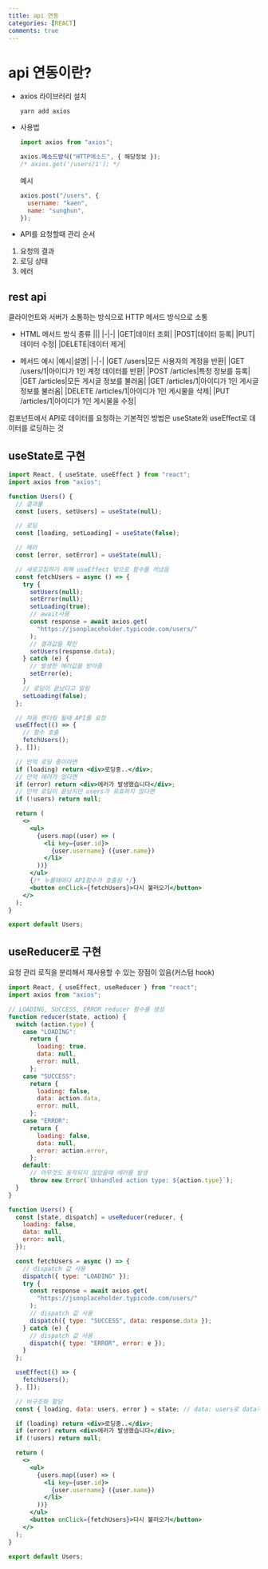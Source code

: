 ```yaml
---
title: api 연동
categories: [REACT]
comments: true
---
```


# api 연동이란?

- axios 라이브러리 설치

  ```
  yarn add axios
  ```

- 사용법

  ```jsx
  import axios from "axios";

  axios.메소드방식("HTTP메소드", { 해당정보 });
  /* axios.get('/users/1'); */
  ```

  예시

  ```jsx
  axios.post("/users", {
    username: "kaen",
    name: "sunghun",
  });
  ```

- API를 요청할때 관리 순서

1. 요청의 결과
2. 로딩 상태
3. 에러

## rest api

클라이언트와 서버가 소통하는 방식으로 HTTP 메서드 방식으로 소통

- HTML 메서드 방식 종류
  |||
  |-|-|
  |GET|데이터 조회|
  |POST|데이터 등록|
  |PUT|데이터 수정|
  |DELETE|데이터 제거|

- 메서드 예시
  |예시|설명|
  |-|-|
  |GET /users|모든 사용자의 계정을 반환|
  |GET /users/1|아이디가 1인 계정 데이터를 반환|
  |POST /articles|특정 정보를 등록|
  |GET /articles|모든 게시글 정보를 불러옴|
  |GET /articles/1|아이디가 1인 게시글 정보를 불러옴|
  |DELETE /articles/1|아이디가 1인 게시물을 삭제|
  |PUT /articles/1|아이디가 1인 게시물을 수정|

컴포넌트에서 API로 데이터를 요청하는 기본적인 방법은 useState와 useEffect로 데이터를 로딩하는 것

## useState로 구현

```jsx
import React, { useState, useEffect } from "react";
import axios from "axios";

function Users() {
  // 결과물
  const [users, setUsers] = useState(null);

  // 로딩
  const [loading, setLoading] = useState(false);

  // 에러
  const [error, setError] = useState(null);

  // 새로고침하기 위해 useEffect 밖으로 함수를 꺼냈음
  const fetchUsers = async () => {
    try {
      setUsers(null);
      setError(null);
      setLoading(true);
      // await사용
      const response = await axios.get(
        "https://jsonplaceholder.typicode.com/users/"
      );
      // 결과값을 확인
      setUsers(response.data);
    } catch (e) {
      // 발생한 에러값을 받아줌
      setError(e);
    }
    // 로딩이 끝났다고 알림
    setLoading(false);
  };

  // 처음 렌더링 될때 API를 요청
  useEffect(() => {
    // 함수 호출
    fetchUsers();
  }, []);

  // 만약 로딩 중이라면
  if (loading) return <div>로딩중..</div>;
  // 만약 에러가 있다면
  if (error) return <div>에러가 발생했습니다</div>;
  // 만약 로딩이 끝났지만 users가 유효하지 않다면
  if (!users) return null;

  return (
    <>
      <ul>
        {users.map((user) => (
          <li key={user.id}>
            {user.username} ({user.name})
          </li>
        ))}
      </ul>
      {/* 누를때마다 API함수가 호출됨 */}
      <button onClick={fetchUsers}>다시 불러오기</button>
    </>
  );
}

export default Users;
```

## useReducer로 구현

요청 관리 로직을 분리해서 재사용할 수 있는 장점이 있음(커스텀 hook)

```jsx
import React, { useEffect, useReducer } from "react";
import axios from "axios";

// LOADING, SUCCESS, ERROR reducer 함수를 생성
function reducer(state, action) {
  switch (action.type) {
    case "LOADING":
      return {
        loading: true,
        data: null,
        error: null,
      };
    case "SUCCESS":
      return {
        loading: false,
        data: action.data,
        error: null,
      };
    case "ERROR":
      return {
        loading: false,
        data: null,
        error: action.error,
      };
    default:
      // 아무것도 동작되지 않았을때 에러를 발생
      throw new Error(`Unhandled action type: ${action.type}`);
  }
}

function Users() {
  const [state, dispatch] = useReducer(reducer, {
    loading: false,
    data: null,
    error: null,
  });

  const fetchUsers = async () => {
    // dispatch 값 사용
    dispatch({ type: "LOADING" });
    try {
      const response = await axios.get(
        "https://jsonplaceholder.typicode.com/users/"
      );
      // dispatch 값 사용
      dispatch({ type: "SUCCESS", data: response.data });
    } catch (e) {
      // dispatch 값 사용
      dispatch({ type: "ERROR", error: e });
    }
  };

  useEffect(() => {
    fetchUsers();
  }, []);

  // 비구조화 할당
  const { loading, data: users, error } = state; // data: users로 data가 users 값이 되게 해줌

  if (loading) return <div>로딩중..</div>;
  if (error) return <div>에러가 발생했습니다</div>;
  if (!users) return null;

  return (
    <>
      <ul>
        {users.map((user) => (
          <li key={user.id}>
            {user.username} ({user.name})
          </li>
        ))}
      </ul>
      <button onClick={fetchUsers}>다시 불러오기</button>
    </>
  );
}

export default Users;
```
